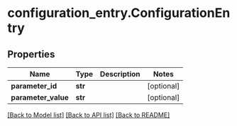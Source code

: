 # configuration_entry.ConfigurationEntry

## Properties
Name | Type | Description | Notes
------------ | ------------- | ------------- | -------------
**parameter_id** | **str** |  | [optional] 
**parameter_value** | **str** |  | [optional] 

[[Back to Model list]](../README.md#documentation-for-models) [[Back to API list]](../README.md#documentation-for-api-endpoints) [[Back to README]](../README.md)


